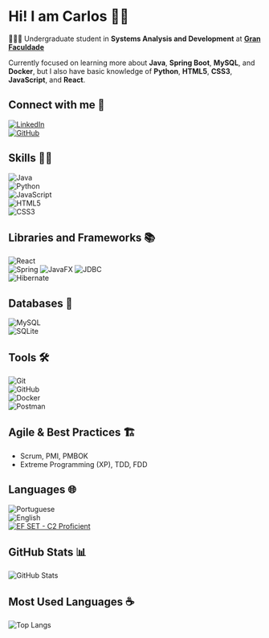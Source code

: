 # Hi! I am Carlos 👋🏻  
👨🏻‍🎓 Undergraduate student in **Systems Analysis and Development** at **[Gran Faculdade](https://faculdade.grancursosonline.com.br)**  

Currently focused on learning more about **Java**, **Spring Boot**, **MySQL**, and **Docker**, but I also have basic knowledge of **Python**, **HTML5**, **CSS3**, **JavaScript**, and **React**.

## Connect with me 📨  
[![LinkedIn](https://img.shields.io/badge/LinkedIn-0077B5?style=for-the-badge&logo=linkedin&logoColor=white)](https://www.linkedin.com/in/carlos-rocha17/)  
[![GitHub](https://img.shields.io/badge/GitHub-100000?style=for-the-badge&logo=github&logoColor=white)](https://github.com/K4rlous)  

## Skills 👍🏻  
![Java](https://img.shields.io/badge/java-%23ED8B00.svg?style=for-the-badge&logo=openjdk&logoColor=white)  
![Python](https://img.shields.io/badge/python-3670A0?style=for-the-badge&logo=python&logoColor=ffdd54)  
![JavaScript](https://img.shields.io/badge/JavaScript-F7DF1E?style=for-the-badge&logo=javascript&logoColor=black)  
![HTML5](https://img.shields.io/badge/HTML5-E34F26?style=for-the-badge&logo=html5&logoColor=white)  
![CSS3](https://img.shields.io/badge/CSS3-1572B6?style=for-the-badge&logo=css3&logoColor=white)  

## Libraries and Frameworks 📚  
![React](https://img.shields.io/badge/React-20232A?style=for-the-badge&logo=react&logoColor=61DAFB)  
![Spring](https://img.shields.io/badge/spring-%236DB33F.svg?style=for-the-badge&logo=spring&logoColor=white) 
![JavaFX](https://img.shields.io/badge/JavaFX-007396?style=for-the-badge)
![JDBC](https://img.shields.io/badge/JDBC-Blue?style=for-the-badge)  
![Hibernate](https://img.shields.io/badge/Hibernate-593d91?style=for-the-badge)  
  
 

## Databases 🎲  
![MySQL](https://img.shields.io/badge/MySQL-00000F?style=for-the-badge&logo=mysql&logoColor=white)  
![SQLite](https://img.shields.io/badge/SQLite-07405E?style=for-the-badge&logo=sqlite&logoColor=white)  

## Tools 🛠️  
![Git](https://img.shields.io/badge/Git-F05032?style=for-the-badge&logo=git&logoColor=white)  
![GitHub](https://img.shields.io/badge/GitHub-100000?style=for-the-badge&logo=github&logoColor=white)  
![Docker](https://img.shields.io/badge/Docker-2496ED?style=for-the-badge&logo=docker&logoColor=white)  
![Postman](https://img.shields.io/badge/Postman-FF6C37?style=for-the-badge&logo=postman&logoColor=white)  

## Agile & Best Practices 🏗️  
- Scrum, PMI, PMBOK  
- Extreme Programming (XP), TDD, FDD  

## Languages 🌐
![Portuguese](https://img.shields.io/badge/Portuguese-Native-green?style=for-the-badge&logo=translate&logoColor=white)  
![English](https://img.shields.io/badge/English-C2%20Proficient-blue?style=for-the-badge&logo=translate&logoColor=white)  
[![EF SET - C2 Proficient](https://img.shields.io/badge/EF%20SET-74%2F100%20(C2%20Proficient)-blue?style=for-the-badge&logo=ef&logoColor=white)](https://cert.efset.org/dj3QGc)

## GitHub Stats 📊  
![GitHub Stats](https://github-readme-stats.vercel.app/api?username=K4rlous&theme=transparent&bg_color=000&border_color=30A3DC&show_icons=true&icon_color=30A3DC&title_color=E94D5F&text_color=FFF)  

## Most Used Languages ☕  
![Top Langs](https://github-readme-stats-git-masterrstaa-rickstaa.vercel.app/api/top-langs/?username=K4rlous&layout=compact&bg_color=000&border_color=30A3DC&title_color=E94D5F&text_color=FFF)  
